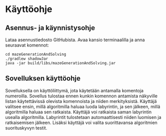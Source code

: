 # Käyttöohje

## Asennus- ja käynnistysohje

Lataa asennustiedosto GitHubista. Avaa kansio terminaalilla ja anna seuraavat komennot:

```
cd mazeGenerationAndSolving
./gradlew shadowJar
java -jar build/libs/mazeGenerationAndSolving.jar
```


## Sovelluksen käyttöohje

Sovelluksella on käyttöliittymä, jota käytetään antamalla komentoja numeroilla. Sovellus tulostaa ennen kunkin komennon antamista näkyville listan käytettävissä olevista komennoista ja niiden merkityksistä. Käyttäjä valitsee ensin, millä algoritmilla haluaa luoda labyrintin, ja sen jälkeen, millä algoritmilla haluaa sen ratkaista. Käyttäjä voi ratkaista saman labyrintin usealla algoritmilla. Labyrintit tulostetaan automaattisesti niiden luomisen ja ratkaisemisen jälkeen. Lisäksi käyttäjä voi valita suorittavansa algoritmien suorituskyvyn testit.
